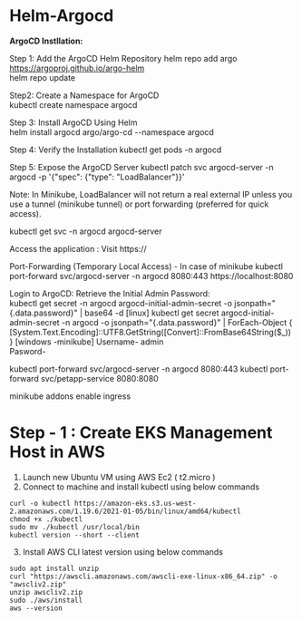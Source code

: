 # Helm-Argocd

**ArgoCD Instllation:**

Step 1: Add the ArgoCD Helm Repository
helm repo add argo https://argoproj.github.io/argo-helm  
helm repo update  

Step2: Create a Namespace for ArgoCD  
kubectl create namespace argocd  

Step 3: Install ArgoCD Using Helm  
helm install argocd argo/argo-cd --namespace argocd  

Step 4: Verify the Installation
kubectl get pods -n argocd

Step 5: Expose the ArgoCD Server
kubectl patch svc argocd-server -n argocd -p '{"spec": {"type": "LoadBalancer"}}'  

Note: In Minikube, LoadBalancer will not return a real external IP unless you use a tunnel (minikube tunnel) or port forwarding (preferred for quick access).

kubectl get svc -n argocd argocd-server  

Access the application : 
Visit https://<EXTERNAL-IP> 

Port-Forwarding (Temporary Local Access) - In case of minikube
kubectl port-forward svc/argocd-server -n argocd 8080:443
https://localhost:8080

Login to ArgoCD: Retrieve the Initial Admin Password:  
kubectl get secret -n argocd argocd-initial-admin-secret -o jsonpath="{.data.password}" | base64 -d  [linux]
kubectl get secret argocd-initial-admin-secret -n argocd -o jsonpath="{.data.password}" | ForEach-Object { [System.Text.Encoding]::UTF8.GetString([Convert]::FromBase64String($_)) } [windows -minikube]
Username- admin  
Pasword-   





kubectl port-forward svc/argocd-server -n argocd 8080:443
kubectl port-forward svc/petapp-service 8080:8080

minikube addons enable ingress

# Step - 1 : Create EKS Management Host in AWS #

1) Launch new Ubuntu VM using AWS Ec2 ( t2.micro )	  
2) Connect to machine and install kubectl using below commands  
```
curl -o kubectl https://amazon-eks.s3.us-west-2.amazonaws.com/1.19.6/2021-01-05/bin/linux/amd64/kubectl
chmod +x ./kubectl
sudo mv ./kubectl /usr/local/bin
kubectl version --short --client
```
3) Install AWS CLI latest version using below commands 
```
sudo apt install unzip
curl "https://awscli.amazonaws.com/awscli-exe-linux-x86_64.zip" -o "awscliv2.zip"
unzip awscliv2.zip
sudo ./aws/install
aws --version
